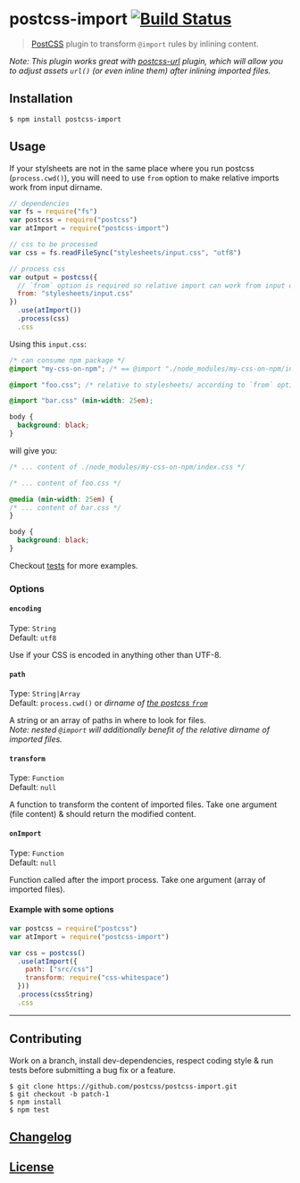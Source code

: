 # postcss-import [![Build Status](https://travis-ci.org/postcss/postcss-import.png)](https://travis-ci.org/postcss/postcss-import)

> [PostCSS](https://github.com/postcss/postcss) plugin to transform `@import` rules by inlining content.

_Note: This plugin works great with [postcss-url](https://github.com/postcss/postcss-url) plugin, which will allow you to adjust assets `url()` (or even inline them) after inlining imported files._

## Installation

```console
$ npm install postcss-import
```

## Usage

If your stylsheets are not in the same place where you run postcss (`process.cwd()`), you will need to use `from` option to make relative imports work from input dirname.

```js
// dependencies
var fs = require("fs")
var postcss = require("postcss")
var atImport = require("postcss-import")

// css to be processed
var css = fs.readFileSync("stylesheets/input.css", "utf8")

// process css
var output = postcss({
  // `from` option is required so relative import can work from input dirname
  from: "stylesheets/input.css"
})
  .use(atImport())
  .process(css)
  .css
```

Using this `input.css`:

```css
/* can consume npm package */
@import "my-css-on-npm"; /* == @import "./node_modules/my-css-on-npm/index.css"; */

@import "foo.css"; /* relative to stylesheets/ according to `from` option above */

@import "bar.css" (min-width: 25em);

body {
  background: black;
}
```

will give you:

```css
/* ... content of ./node_modules/my-css-on-npm/index.css */

/* ... content of foo.css */

@media (min-width: 25em) {
/* ... content of bar.css */
}

body {
  background: black;
}
```

Checkout [tests](test) for more examples.

### Options

#### `encoding`

Type: `String`  
Default: `utf8`

Use if your CSS is encoded in anything other than UTF-8.

#### `path`

Type: `String|Array`  
Default: `process.cwd()` or _dirname of [the postcss `from`](https://github.com/postcss/postcss#node-source)_

A string or an array of paths in where to look for files.  
_Note: nested `@import` will additionally benefit of the relative dirname of imported files._

#### `transform`

Type: `Function`  
Default: `null`

A function to transform the content of imported files. Take one argument (file content) & should return the modified content.

#### `onImport`

Type: `Function`  
Default: `null`

Function called after the import process. Take one argument (array of imported files).

#### Example with some options

```js
var postcss = require("postcss")
var atImport = require("postcss-import")

var css = postcss()
  .use(atImport({
    path: ["src/css"]
    transform: require("css-whitespace")
  }))
  .process(cssString)
  .css
```

---

## Contributing

Work on a branch, install dev-dependencies, respect coding style & run tests before submitting a bug fix or a feature.

    $ git clone https://github.com/postcss/postcss-import.git
    $ git checkout -b patch-1
    $ npm install
    $ npm test

## [Changelog](CHANGELOG.md)

## [License](LICENSE)
